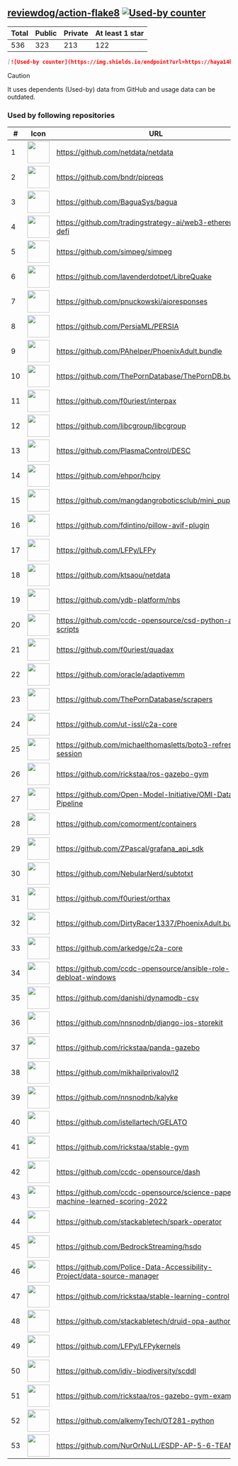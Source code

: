 





## [reviewdog/action-flake8](https://github.com/reviewdog/action-flake8) [![Used-by counter](https://img.shields.io/endpoint?url=https://haya14busa.github.io/github-used-by/data/reviewdog/action-flake8/shieldsio.json)](https://github.com/haya14busa/github-used-by/tree/main/repo/reviewdog/action-flake8)

| Total | Public | Private | At least 1 star
| ----- | ------ | ------- | ---------------
| 536 | 323 | 213 | 122 |

```md
[![Used-by counter](https://img.shields.io/endpoint?url=https://haya14busa.github.io/github-used-by/data/reviewdog/action-flake8/shieldsio.json)](https://github.com/haya14busa/github-used-by/tree/main/repo/reviewdog/action-flake8)
```

> [!CAUTION]
> It uses dependents (Used-by) data from GitHub and usage data can be outdated.

### Used by following repositories

| # | Icon | URL | Stars |
| -- | -- | -- | -- | 
|1|<img src="https://github.com/netdata.png" width=50 height=50>|https://github.com/netdata/netdata|75872|
|2|<img src="https://github.com/bndr.png" width=50 height=50>|https://github.com/bndr/pipreqs|7328|
|3|<img src="https://github.com/BaguaSys.png" width=50 height=50>|https://github.com/BaguaSys/bagua|883|
|4|<img src="https://github.com/tradingstrategy-ai.png" width=50 height=50>|https://github.com/tradingstrategy-ai/web3-ethereum-defi|725|
|5|<img src="https://github.com/simpeg.png" width=50 height=50>|https://github.com/simpeg/simpeg|582|
|6|<img src="https://github.com/lavenderdotpet.png" width=50 height=50>|https://github.com/lavenderdotpet/LibreQuake|565|
|7|<img src="https://github.com/pnuckowski.png" width=50 height=50>|https://github.com/pnuckowski/aioresponses|550|
|8|<img src="https://github.com/PersiaML.png" width=50 height=50>|https://github.com/PersiaML/PERSIA|408|
|9|<img src="https://github.com/PAhelper.png" width=50 height=50>|https://github.com/PAhelper/PhoenixAdult.bundle|378|
|10|<img src="https://github.com/ThePornDatabase.png" width=50 height=50>|https://github.com/ThePornDatabase/ThePornDB.bundle|221|
|11|<img src="https://github.com/f0uriest.png" width=50 height=50>|https://github.com/f0uriest/interpax|215|
|12|<img src="https://github.com/libcgroup.png" width=50 height=50>|https://github.com/libcgroup/libcgroup|170|
|13|<img src="https://github.com/PlasmaControl.png" width=50 height=50>|https://github.com/PlasmaControl/DESC|135|
|14|<img src="https://github.com/ehpor.png" width=50 height=50>|https://github.com/ehpor/hcipy|121|
|15|<img src="https://github.com/mangdangroboticsclub.png" width=50 height=50>|https://github.com/mangdangroboticsclub/mini_pupper_ros|119|
|16|<img src="https://github.com/fdintino.png" width=50 height=50>|https://github.com/fdintino/pillow-avif-plugin|112|
|17|<img src="https://github.com/LFPy.png" width=50 height=50>|https://github.com/LFPy/LFPy|83|
|18|<img src="https://github.com/ktsaou.png" width=50 height=50>|https://github.com/ktsaou/netdata|79|
|19|<img src="https://github.com/ydb-platform.png" width=50 height=50>|https://github.com/ydb-platform/nbs|79|
|20|<img src="https://github.com/ccdc-opensource.png" width=50 height=50>|https://github.com/ccdc-opensource/csd-python-api-scripts|77|
|21|<img src="https://github.com/f0uriest.png" width=50 height=50>|https://github.com/f0uriest/quadax|69|
|22|<img src="https://github.com/oracle.png" width=50 height=50>|https://github.com/oracle/adaptivemm|67|
|23|<img src="https://github.com/ThePornDatabase.png" width=50 height=50>|https://github.com/ThePornDatabase/scrapers|65|
|24|<img src="https://github.com/ut-issl.png" width=50 height=50>|https://github.com/ut-issl/c2a-core|56|
|25|<img src="https://github.com/michaelthomasletts.png" width=50 height=50>|https://github.com/michaelthomasletts/boto3-refresh-session|47|
|26|<img src="https://github.com/rickstaa.png" width=50 height=50>|https://github.com/rickstaa/ros-gazebo-gym|44|
|27|<img src="https://github.com/Open-Model-Initiative.png" width=50 height=50>|https://github.com/Open-Model-Initiative/OMI-Data-Pipeline|35|
|28|<img src="https://github.com/comorment.png" width=50 height=50>|https://github.com/comorment/containers|30|
|29|<img src="https://github.com/ZPascal.png" width=50 height=50>|https://github.com/ZPascal/grafana_api_sdk|29|
|30|<img src="https://github.com/NebularNerd.png" width=50 height=50>|https://github.com/NebularNerd/subtotxt|27|
|31|<img src="https://github.com/f0uriest.png" width=50 height=50>|https://github.com/f0uriest/orthax|26|
|32|<img src="https://github.com/DirtyRacer1337.png" width=50 height=50>|https://github.com/DirtyRacer1337/PhoenixAdult.bundle|23|
|33|<img src="https://github.com/arkedge.png" width=50 height=50>|https://github.com/arkedge/c2a-core|21|
|34|<img src="https://github.com/ccdc-opensource.png" width=50 height=50>|https://github.com/ccdc-opensource/ansible-role-debloat-windows|20|
|35|<img src="https://github.com/danishi.png" width=50 height=50>|https://github.com/danishi/dynamodb-csv|20|
|36|<img src="https://github.com/nnsnodnb.png" width=50 height=50>|https://github.com/nnsnodnb/django-ios-storekit|19|
|37|<img src="https://github.com/rickstaa.png" width=50 height=50>|https://github.com/rickstaa/panda-gazebo|18|
|38|<img src="https://github.com/mikhailprivalov.png" width=50 height=50>|https://github.com/mikhailprivalov/l2|18|
|39|<img src="https://github.com/nnsnodnb.png" width=50 height=50>|https://github.com/nnsnodnb/kalyke|18|
|40|<img src="https://github.com/istellartech.png" width=50 height=50>|https://github.com/istellartech/GELATO|16|
|41|<img src="https://github.com/rickstaa.png" width=50 height=50>|https://github.com/rickstaa/stable-gym|12|
|42|<img src="https://github.com/ccdc-opensource.png" width=50 height=50>|https://github.com/ccdc-opensource/dash|12|
|43|<img src="https://github.com/ccdc-opensource.png" width=50 height=50>|https://github.com/ccdc-opensource/science-paper-rf-machine-learned-scoring-2022|9|
|44|<img src="https://github.com/stackabletech.png" width=50 height=50>|https://github.com/stackabletech/spark-operator|9|
|45|<img src="https://github.com/BedrockStreaming.png" width=50 height=50>|https://github.com/BedrockStreaming/hsdo|7|
|46|<img src="https://github.com/Police-Data-Accessibility-Project.png" width=50 height=50>|https://github.com/Police-Data-Accessibility-Project/data-source-manager|6|
|47|<img src="https://github.com/rickstaa.png" width=50 height=50>|https://github.com/rickstaa/stable-learning-control|6|
|48|<img src="https://github.com/stackabletech.png" width=50 height=50>|https://github.com/stackabletech/druid-opa-authorizer|6|
|49|<img src="https://github.com/LFPy.png" width=50 height=50>|https://github.com/LFPy/LFPykernels|6|
|50|<img src="https://github.com/idiv-biodiversity.png" width=50 height=50>|https://github.com/idiv-biodiversity/scddl|5|
|51|<img src="https://github.com/rickstaa.png" width=50 height=50>|https://github.com/rickstaa/ros-gazebo-gym-examples|5|
|52|<img src="https://github.com/alkemyTech.png" width=50 height=50>|https://github.com/alkemyTech/OT281-python|5|
|53|<img src="https://github.com/NurOrNuLL.png" width=50 height=50>|https://github.com/NurOrNuLL/ESDP-AP-5-6-TEAM-2|5|
